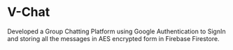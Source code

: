 # V-Chat

Developed a Group Chatting Platform using Google Authentication to SignIn and storing all the messages in AES encrypted form in Firebase Firestore.